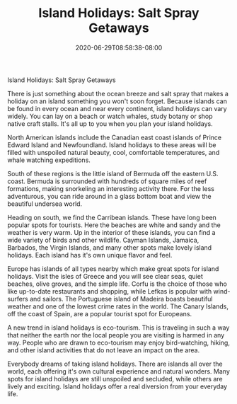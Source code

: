﻿---
title: "Island Holidays:  Salt Spray Getaways"
date: 2020-06-29T08:58:38-08:00
description: "Hobby Articles Tips for Web Success"
featured_image: "/images/Hobby Articles.jpg"
tags: ["Hobby Articles"]
---

Island Holidays:  Salt Spray Getaways

There is just something about the ocean breeze and salt spray that makes a holiday on an island something you won't soon forget.  Because islands can be found in every ocean and near every continent, island holidays can vary widely.  You can lay on a beach or watch whales, study botany or shop native craft stalls.  It's all up to you when you plan your island holidays.

North American islands include the Canadian east coast islands of Prince Edward Island and Newfoundland.  Island holidays to these areas will be filled with unspoiled natural beauty, cool, comfortable temperatures, and whale watching expeditions.

South of these regions is the little island of Bermuda off the eastern U.S. coast.  Bermuda is surrounded with hundreds of square miles of reef formations, making snorkeling an interesting activity there.  For the less adventurous, you can ride around in a glass bottom boat and view the beautiful undersea world.

Heading on south, we find the Carribean islands.  These have long been popular spots for tourists.  Here the beaches are white and sandy and the weather is very warm.  Up in the interior of these islands, you can find a wide variety of birds and other wildlife.  Cayman Islands, Jamaica, Barbados, the Virgin Islands, and many other spots make lovely island holidays.  Each island has it's own unique flavor and feel.

Europe has islands of all types nearby which make great spots for island holidays.  Visit the isles of Greece and you will see clear seas, quiet beaches, olive groves, and the simple life.  Corfu is the choice of those who like up-to-date restaurants and shopping, while Lefkas is popular with wind-surfers and sailors.  The Portuguese island of Madeira boasts beautiful weather and one of the lowest crime rates in the world.  The Canary Islands, off the coast of Spain, are a popular tourist spot for Europeans.

A new trend in island holidays is eco-tourism.  This is traveling in such a way that neither the earth nor the local people you are visiting is harmed in any way.  People who are drawn to eco-tourism may enjoy bird-watching, hiking, and other island activities that do not leave an impact on the area. 

Everybody dreams of taking island holidays.  There are islands all over the world, each offering it's own cultural experience and natural wonders.  Many spots for island holidays are still unspoiled and secluded, while others are lively and exciting.  Island holidays offer a real diversion from your everyday life. 
